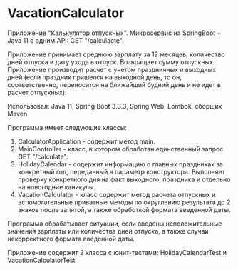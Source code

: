 ﻿# VacationCalculator
Приложение "Калькулятор отпускных".
Микросервис на SpringBoot + Java 11 c одним API: GET "/calculacte".

Приложение принимает среднюю зарплату за 12 месяцев, количество дней отпуска и дату ухода в отпуск. Возвращает сумму отпускных. Приложение производит расчет с учетом праздничных и выходных дней (если праздник пришелся на выходной день, то он, соответственно, переносится на ближайший будний день и не идет в расчет отпускных).

Использовал: Java 11, Spring Boot 3.3.3, Spring Web, Lombok, сборщик Maven

Программа имеет следующие классы:
1) CalculatorApplication - содержит метод main.
2) MainController - класс, в котором обработан единственный запрос GET "/calculate".
3) HolidayCalendar - содержит информацию о главных праздниках за конкретный год, переданный в параметр конструктора. Выполняет проверку конкретного дня на факт выходного, праздника и отдельно на новогодние каникулы.
4) VacationCalculator - класс содержит метод расчета отпускных и вспомогательные приватные методы по округлению результата до 2 знаков после запятой, а также обработкой формата введенной даты.

Программа обрабатывает ситуации, если введены неположительные значения зарплаты или количества дней отпуска, а также случаи некорректного формата введенной даты.

Приложение содержит 2 класса с юнит-тестами: HolidayCalendarTest и VacationCalculatorTest.
